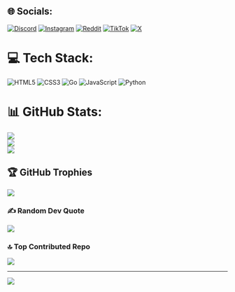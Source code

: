 ## 🌐 Socials:
[![Discord](https://img.shields.io/badge/Discord-%237289DA.svg?logo=discord&logoColor=white)](https://discord.gg/jnaYaSH2aW) [![Instagram](https://img.shields.io/badge/Instagram-%23E4405F.svg?logo=Instagram&logoColor=white)](https://instagram.com/louissiu1) [![Reddit](https://img.shields.io/badge/Reddit-%23FF4500.svg?logo=Reddit&logoColor=white)](https://reddit.com/user/HahaLouisOmg) [![TikTok](https://img.shields.io/badge/TikTok-%23000000.svg?logo=TikTok&logoColor=white)](https://tiktok.com/@krunkergurus) [![X](https://img.shields.io/badge/X-black.svg?logo=X&logoColor=white)](https://x.com/krunkergurus) 

# 💻 Tech Stack:
![HTML5](https://img.shields.io/badge/html5-%23E34F26.svg?style=for-the-badge&logo=html5&logoColor=white) ![CSS3](https://img.shields.io/badge/css3-%231572B6.svg?style=for-the-badge&logo=css3&logoColor=white) ![Go](https://img.shields.io/badge/go-%2300ADD8.svg?style=for-the-badge&logo=go&logoColor=white) ![JavaScript](https://img.shields.io/badge/javascript-%23323330.svg?style=for-the-badge&logo=javascript&logoColor=%23F7DF1E) ![Python](https://img.shields.io/badge/python-3670A0?style=for-the-badge&logo=python&logoColor=ffdd54)
# 📊 GitHub Stats:
![](https://github-readme-stats.vercel.app/api?username=louissiu198&theme=dark&hide_border=false&include_all_commits=false&count_private=false)<br/>
![](https://github-readme-streak-stats.herokuapp.com/?user=louissiu198&theme=dark&hide_border=false)<br/>
![](https://github-readme-stats.vercel.app/api/top-langs/?username=louissiu198&theme=dark&hide_border=false&include_all_commits=false&count_private=false&layout=compact)

## 🏆 GitHub Trophies
![](https://github-profile-trophy.vercel.app/?username=louissiu198&theme=radical&no-frame=false&no-bg=true&margin-w=4)

### ✍️ Random Dev Quote
![](https://quotes-github-readme.vercel.app/api?type=horizontal&theme=radical)

### 🔝 Top Contributed Repo
![](https://github-contributor-stats.vercel.app/api?username=louissiu198&limit=5&theme=dark&combine_all_yearly_contributions=true)

---
[![](https://visitcount.itsvg.in/api?id=louissiu198&icon=0&color=0)](https://visitcount.itsvg.in)

<!-- Proudly created with GPRM ( https://gprm.itsvg.in ) -->
